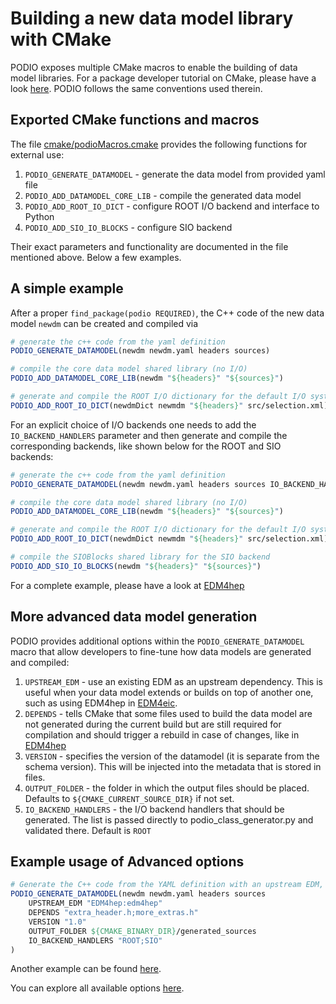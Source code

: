 # Building a new data model library with CMake

PODIO exposes multiple CMake macros to enable the building of data model libraries.
For a package developer tutorial on CMake, please have a look [here](https://hsf-training.github.io/hsf-training-cmake-webpage/). PODIO follows the same conventions used therein.

## Exported CMake functions and macros
The file [cmake/podioMacros.cmake](https://github.com/AIDASoft/podio/blob/master/cmake/podioMacros.cmake) provides the following functions for external use:

  1. `PODIO_GENERATE_DATAMODEL` - generate the data model from provided yaml file
  2. `PODIO_ADD_DATAMODEL_CORE_LIB` - compile the generated data model
  3. `PODIO_ADD_ROOT_IO_DICT` - configure ROOT I/O backend and interface to Python
  4. `PODIO_ADD_SIO_IO_BLOCKS` - configure SIO backend

Their exact parameters and functionality are documented in the file mentioned above. Below a few examples.

## A simple example
After a proper `find_package(podio REQUIRED)`, the C++ code of the new data model `newdm` can be created and compiled via

```cmake
# generate the c++ code from the yaml definition
PODIO_GENERATE_DATAMODEL(newdm newdm.yaml headers sources)

# compile the core data model shared library (no I/O)
PODIO_ADD_DATAMODEL_CORE_LIB(newdm "${headers}" "${sources}")

# generate and compile the ROOT I/O dictionary for the default I/O system
PODIO_ADD_ROOT_IO_DICT(newdmDict newmdm "${headers}" src/selection.xml)
```
For an explicit choice of I/O backends one needs to add the `IO_BACKEND_HANDLERS` parameter and then generate and compile the corresponding backends, like shown below for the ROOT and SIO backends:

```cmake
# generate the c++ code from the yaml definition
PODIO_GENERATE_DATAMODEL(newdm newdm.yaml headers sources IO_BACKEND_HANDLERS "ROOT;SIO")

# compile the core data model shared library (no I/O)
PODIO_ADD_DATAMODEL_CORE_LIB(newdm "${headers}" "${sources}")

# generate and compile the ROOT I/O dictionary for the default I/O system
PODIO_ADD_ROOT_IO_DICT(newdmDict newmdm "${headers}" src/selection.xml)

# compile the SIOBlocks shared library for the SIO backend
PODIO_ADD_SIO_IO_BLOCKS(newdm "${headers}" "${sources}")
```

For a complete example, please have a look at [EDM4hep](https://github.com/key4hep/EDM4hep/blob/main/edm4hep/CMakeLists.txt)

## More advanced data model generation
PODIO provides additional options within the `PODIO_GENERATE_DATAMODEL` macro that allow developers to fine-tune how data models are generated and compiled:

  1. `UPSTREAM_EDM` - use an existing EDM as an upstream dependency. This is useful when your data model extends or builds on top of another one, such as using EDM4hep in [EDM4eic](https://github.com/eic/EDM4eic/blob/7a627488cde0bc4e1863d3fd6bd3396fd30c7296/CMakeLists.txt#L44-L48).
  2. `DEPENDS` - tells CMake that some files used to build the data model are not generated during the current build but are still required for compilation and should trigger a rebuild in case of changes, like in [EDM4hep](https://github.com/key4hep/EDM4hep/blob/ac83112d66f7aa3b9d4eb5859c19b987feab3ce5/edm4hep/CMakeLists.txt#L6-L8)
  3. `VERSION` - specifies the version of the datamodel (it is separate from the schema version). This will be injected into the metadata that is stored in files.
  4. `OUTPUT_FOLDER` - the folder in which the output files should be placed. Defaults to `${CMAKE_CURRENT_SOURCE_DIR}` if not set.
  5. `IO_BACKEND_HANDLERS` - the I/O backend handlers that should be generated. The list is passed directly to podio_class_generator.py and validated there. Default is `ROOT`

## Example usage of Advanced options

```cmake
# Generate the C++ code from the YAML definition with an upstream EDM, dependencies, version, output folder, and I/O handlers
PODIO_GENERATE_DATAMODEL(newdm newdm.yaml headers sources
    UPSTREAM_EDM "EDM4hep:edm4hep"
    DEPENDS "extra_header.h;more_extras.h"
    VERSION "1.0"
    OUTPUT_FOLDER ${CMAKE_BINARY_DIR}/generated_sources
    IO_BACKEND_HANDLERS "ROOT;SIO"
)
```
Another example can be found [here](https://github.com/AIDASoft/podio/blob/64e87e153e8217375a167123d3567a765935333a/tests/schema_evolution/CMakeLists.tx).

You can explore all available options [here](https://github.com/AIDASoft/podio/blob/cf147a00e00bfbedb2f66330b837679c0c81f6b2/cmake/podioMacros.cmake#L110-L135).
